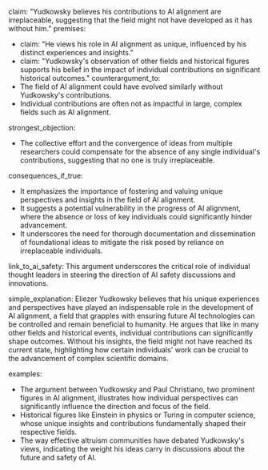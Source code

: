 claim: "Yudkowsky believes his contributions to AI alignment are irreplaceable, suggesting that the field might not have developed as it has without him."
premises:
  - claim: "He views his role in AI alignment as unique, influenced by his distinct experiences and insights."
  - claim: "Yudkowsky's observation of other fields and historical figures supports his belief in the impact of individual contributions on significant historical outcomes."
counterargument_to:
  - The field of AI alignment could have evolved similarly without Yudkowsky's contributions.
  - Individual contributions are often not as impactful in large, complex fields such as AI alignment.

strongest_objection:
  - The collective effort and the convergence of ideas from multiple researchers could compensate for the absence of any single individual's contributions, suggesting that no one is truly irreplaceable.

consequences_if_true:
  - It emphasizes the importance of fostering and valuing unique perspectives and insights in the field of AI alignment.
  - It suggests a potential vulnerability in the progress of AI alignment, where the absence or loss of key individuals could significantly hinder advancement.
  - It underscores the need for thorough documentation and dissemination of foundational ideas to mitigate the risk posed by reliance on irreplaceable individuals.

link_to_ai_safety: This argument underscores the critical role of individual thought leaders in steering the direction of AI safety discussions and innovations.

simple_explanation: Eliezer Yudkowsky believes that his unique experiences and perspectives have played an indispensable role in the development of AI alignment, a field that grapples with ensuring future AI technologies can be controlled and remain beneficial to humanity. He argues that like in many other fields and historical events, individual contributions can significantly shape outcomes. Without his insights, the field might not have reached its current state, highlighting how certain individuals' work can be crucial to the advancement of complex scientific domains.

examples:
  - The argument between Yudkowsky and Paul Christiano, two prominent figures in AI alignment, illustrates how individual perspectives can significantly influence the direction and focus of the field.
  - Historical figures like Einstein in physics or Turing in computer science, whose unique insights and contributions fundamentally shaped their respective fields.
  - The way effective altruism communities have debated Yudkowsky's views, indicating the weight his ideas carry in discussions about the future and safety of AI.